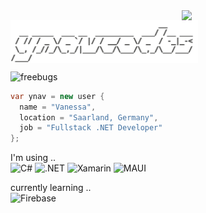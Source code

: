 <img align='right' src="https://user-images.githubusercontent.com/66949634/218949714-20650827-1dd3-441f-af6e-589f5c38adec.gif" width="230">
<img align='center' src="ynavcodes.svg" Width="300">



![freebugs](https://img.shields.io/badge/free%20bugs-000000?style=flat&logo=appveyor&logo=firebase&logoColor=white)

```c#
var ynav = new user {
  name = "Vanessa",
  location = "Saarland, Germany",
  job = "Fullstack .NET Developer"
};
```

I'm using ..  
![C#](https://img.shields.io/badge/C%23-239120?style=flat-square)
![.NET](https://img.shields.io/badge/.NET-5C2D91?style=flat-square)
![Xamarin](https://img.shields.io/badge/Xamarin-3498DB?style=flat-square&logo=Xamarin&logoColor=white)
![MAUI](https://img.shields.io/badge/MAUI-5C2D91?style=flat-square)

currently learning ..  
![Firebase](https://img.shields.io/badge/Firebase-FFCA28?style=flat-square&logo=firebase&logoColor=111)
